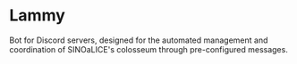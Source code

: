 # Lammy

Bot for Discord servers, designed for the automated management and coordination of SINOaLICE's colosseum through pre-configured messages.
